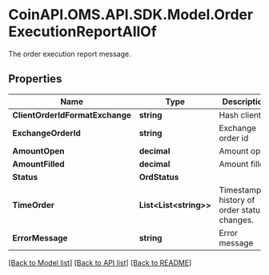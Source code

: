 # CoinAPI.OMS.API.SDK.Model.OrderExecutionReportAllOf
The order execution report message.
## Properties

Name | Type | Description | Notes
------------ | ------------- | ------------- | -------------
**ClientOrderIdFormatExchange** | **string** | Hash client id | 
**ExchangeOrderId** | **string** | Exchange order id | [optional] 
**AmountOpen** | **decimal** | Amount open | 
**AmountFilled** | **decimal** | Amount filled | 
**Status** | **OrdStatus** |  | 
**TimeOrder** | **List&lt;List&lt;string&gt;&gt;** | Timestamped history of order status changes. | 
**ErrorMessage** | **string** | Error message | [optional] 

[[Back to Model list]](../README.md#documentation-for-models) [[Back to API list]](../README.md#documentation-for-api-endpoints) [[Back to README]](../README.md)

